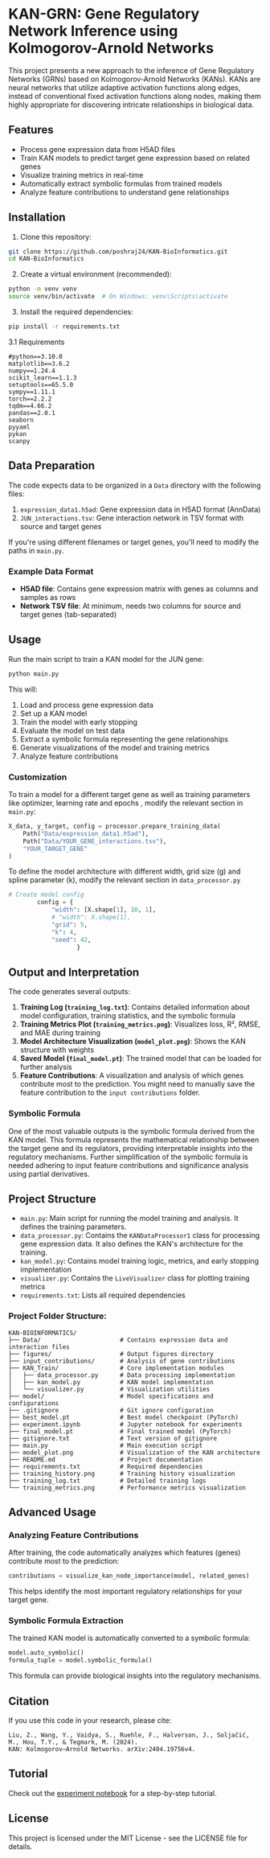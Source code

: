 # KAN-GRN: Gene Regulatory Network Inference using Kolmogorov-Arnold Networks

This project presents a new approach to the inference of Gene Regulatory Networks (GRNs) based on Kolmogorov-Arnold Networks (KANs). KANs are neural networks that utilize adaptive activation functions along edges, instead of conventional fixed activation functions along nodes, making them highly appropriate for discovering intricate relationships in biological data.

## Features

- Process gene expression data from H5AD files
- Train KAN models to predict target gene expression based on related genes
- Visualize training metrics in real-time
- Automatically extract symbolic formulas from trained models
- Analyze feature contributions to understand gene relationships

## Installation

1. Clone this repository:
```bash
git clone https://github.com/poshraj24/KAN-BioInformatics.git
cd KAN-BioInformatics
```

2. Create a virtual environment (recommended):
```bash
python -m venv venv
source venv/bin/activate  # On Windows: venv\Scripts\activate
```

3. Install the required dependencies:
```bash
pip install -r requirements.txt
```

3.1 Requirements
```
#python==3.10.0
matplotlib==3.6.2
numpy==1.24.4
scikit_learn==1.1.3
setuptools==65.5.0
sympy==1.11.1
torch==2.2.2
tqdm==4.66.2
pandas==2.0.1
seaborn
pyyaml
pykan
scanpy
```

## Data Preparation

The code expects data to be organized in a `Data` directory with the following files:

1. `expression_data1.h5ad`: Gene expression data in H5AD format (AnnData)
2. `JUN_interactions.tsv`: Gene interaction network in TSV format with source and target genes

If you're using different filenames or target genes, you'll need to modify the paths in `main.py`.

### Example Data Format

- **H5AD file**: Contains gene expression matrix with genes as columns and samples as rows
- **Network TSV file**: At minimum, needs two columns for source and target genes (tab-separated)

## Usage

Run the main script to train a KAN model for the JUN gene:

```bash
python main.py
```

This will:
1. Load and process gene expression data
2. Set up a KAN model
3. Train the model with early stopping
4. Evaluate the model on test data
5. Extract a symbolic formula representing the gene relationships
6. Generate visualizations of the model and training metrics
7. Analyze feature contributions

### Customization

To train a model for a different target gene as well as training parameters like optimizer, learning rate and epochs , modify the relevant section in `main.py`:

```python
X_data, y_target, config = processor.prepare_training_data(
    Path("Data/expression_data1.h5ad"), 
    Path("Data/YOUR_GENE_interactions.tsv"), 
    "YOUR_TARGET_GENE"
)
```
To define the model architecture with different width, grid size (g) and spline parameter (k), modify the relevant section in `data_processor.py`
```python
# Create model config
        config = {
            "width": [X.shape[1], 10, 1],
            # "width": X.shape[1],
            "grid": 5,
            "k": 4,
            "seed": 42,
                   }
```
## Output and Interpretation

The code generates several outputs:

1. **Training Log (`training_log.txt`)**: Contains detailed information about model configuration, training statistics, and the symbolic formula
2. **Training Metrics Plot (`training_metrics.png`)**: Visualizes loss, R², RMSE, and MAE during training
3. **Model Architecture Visualization (`model_plot.png`)**: Shows the KAN structure with weights
4. **Saved Model (`final_model.pt`)**: The trained model that can be loaded for further analysis
5. **Feature Contributions**: A visualization and analysis of which genes contribute most to the prediction. You might need to manually save the feature contribution to the `input contributions` folder.

### Symbolic Formula

One of the most valuable outputs is the symbolic formula derived from the KAN model. This formula represents the mathematical relationship between the target gene and its regulators, providing interpretable insights into the regulatory mechanisms. Further simplification of the symbolic formula is needed adhering to input feature contributions and significance analysis using partial derivatives.

## Project Structure

- `main.py`: Main script for running the model training and analysis. It defines the training parameters. 
- `data_processor.py`: Contains the `KANDataProcessor1` class for processing gene expression data. It also defines the KAN's architecture for the training. 
- `kan_model.py`: Contains model training logic, metrics, and early stopping implementation
- `visualizer.py`: Contains the `LiveVisualizer` class for plotting training metrics
- `requirements.txt`: Lists all required dependencies

### Project Folder Structure:
```
KAN-BIOINFORMATICS/
├── Data/                      # Contains expression data and interaction files
├── figures/                   # Output figures directory 
├── input_contributions/       # Analysis of gene contributions
├── KAN_Train/                 # Core implementation modules
│   ├── data_processor.py      # Data processing implementation
│   ├── kan_model.py           # KAN model implementation
│   └── visualizer.py          # Visualization utilities
├── model/                     # Model specifications and configurations
├── .gitignore                 # Git ignore configuration
├── best_model.pt              # Best model checkpoint (PyTorch)
├── experiment.ipynb           # Jupyter notebook for experiments
├── final_model.pt             # Final trained model (PyTorch)
├── gitignore.txt              # Text version of gitignore
├── main.py                    # Main execution script
├── model_plot.png             # Visualization of the KAN architecture
├── README.md                  # Project documentation
├── requirements.txt           # Required dependencies
├── training_history.png       # Training history visualization
├── training_log.txt           # Detailed training logs
└── training_metrics.png       # Performance metrics visualization
```

## Advanced Usage
### Analyzing Feature Contributions

After training, the code automatically analyzes which features (genes) contribute most to the prediction:

```python
contributions = visualize_kan_node_importance(model, related_genes)
```

This helps identify the most important regulatory relationships for your target gene.

### Symbolic Formula Extraction

The trained KAN model is automatically converted to a symbolic formula:

```python
model.auto_symbolic()
formula_tuple = model.symbolic_formula()
```

This formula can provide biological insights into the regulatory mechanisms.

## Citation

If you use this code in your research, please cite:

```
Liu, Z., Wang, Y., Vaidya, S., Ruehle, F., Halverson, J., Soljačić, M., Hou, T.Y., & Tegmark, M. (2024). 
KAN: Kolmogorov–Arnold Networks. arXiv:2404.19756v4.
```
## Tutorial

Check out the [experiment notebook](experiment.ipynb) for a step-by-step tutorial.
## License

This project is licensed under the MIT License - see the LICENSE file for details.

